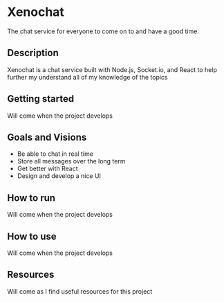 # Xenochat
The chat service for everyone to come on to and have a good time.

## Description
Xenochat is a chat service built with Node.js, Socket.io, and React to help further my understand all of my knowledge of the topics

## Getting started 
Will come when the project develops

## Goals and Visions
* Be able to chat in real time
* Store all messages over the long term
* Get better with React
* Design and develop a nice UI

## How to run
Will come when the project develops

## How to use
Will come when the project develops

## Resources
Will come as I find useful resources for this project
